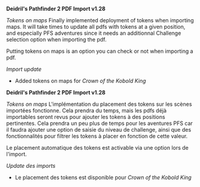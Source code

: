 **Deidril's Pathfinder 2 PDF Import v1.28**

*Tokens on maps*
Finally implemented deployment of tokens when importing maps. 
It will take times to update all pdfs with tokens at a given position, and especially PFS 
adventures since it needs an additionnal Challenge selection option when importing the pdf.

Putting tokens on maps is an option you can check or not when importing a pdf.

*Import update*
- Added tokens on maps for *Crown of the Kobold King*

**Deidril's Pathfinder 2 PDF Import v1.28**


*Tokens on maps*
L'implémentation du placement des tokens sur les scènes importées fonctionne.
Cela prendra du temps, mais les pdfs déjà importables seront revus pour ajouter les tokens à des positions pertinentes.
Cela prendra un peu plus de temps pour les aventures PFS car il faudra ajouter une option de saisie du niveau de challenge, ainsi
que des fonctionnalités pour filtrer les tokens à placer en fonction de cette valeur.

Le placement automatique des tokens est activable via une option lors de l'import. 

*Update des imports*
- Le placement des tokens est disponible pour *Crown of the Kobold King*


